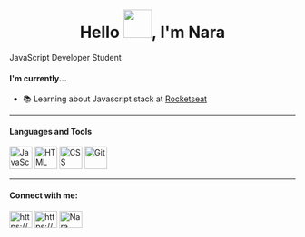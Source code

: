 <h1 align="center">Hello <img src="https://raw.githubusercontent.com/jakeliny/jakeliny/master/images/cat-gif.gif" width="50">, I'm Nara</h1>

JavaScript Developer Student

#### I'm currently...

<!-- - 💻 Working at [](https://www.wipro.com/) -->
- 📚 Learning about Javascript stack at [Rocketseat](https://github.com/Rocketseat)
<!-- - 🎓 Degree Information System at UNIFAMINAS -->

---

#### Languages and Tools

<p align="left"> 

<img src="https://upload.vectorlogo.zone/logos/javascript/images/239ec8a4-163e-4792-83b6-3f6d96911757.svg" alt="JavaScript" title="JavaScript" width="40" height="40"/>
<img src="https://www.vectorlogo.zone/logos/w3_html5/w3_html5-icon.svg" alt="HTML" title="HTML" width="40" height="40"/> 
<img src="https://www.vectorlogo.zone/logos/w3_css/w3_css-icon.svg" alt="CSS" title="CSS" width="40" height="40"/> 
<img src="https://www.vectorlogo.zone/logos/git-scm/git-scm-icon.svg" alt="Git" title="Git" width="40" height="40"/> 

 ---
  
 #### Connect with me:

<p align="left">

<a href="https://www.linkedin.com/in/narayana-carvalho-92a56647/"><img align="center" src="https://raw.githubusercontent.com/rahuldkjain/github-profile-readme-generator/master/src/images/icons/Social/linked-in-alt.svg" alt="https://www.linkedin.com/in/narayana-carvalho-92a56647/" height="30" width="40"/></a>
<a href="https://www.instagram.com/naracarvalhoc/"><img align="center" src="https://raw.githubusercontent.com/rahuldkjain/github-profile-readme-generator/master/src/images/icons/Social/instagram.svg" alt="https://www.instagram.com/naracarvalhoc/" height="30" width="40" /></a>
<a href="https://discord.gg/Nara Carvalho#9933" target="blank"><img align="center" src="https://raw.githubusercontent.com/rahuldkjain/github-profile-readme-generator/master/src/images/icons/Social/discord.svg" alt="Nara Carvalho#9933" height="30" width="40" /></a>
</p><br/>
<!--<a href="https://twitter.com/naracarvalho" target="blank"><img align="center" src="https://raw.githubusercontent.com/rahuldkjain/github-profile-readme-generator/master/src/images/icons/Social/twitter.svg" alt="@naracarvalho" height="30" width="40" /></a>-->

